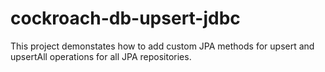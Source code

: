 # cockroach-db-upsert-jdbc
This project demonstates how to add custom JPA methods for upsert and upsertAll operations for all JPA repositories.
